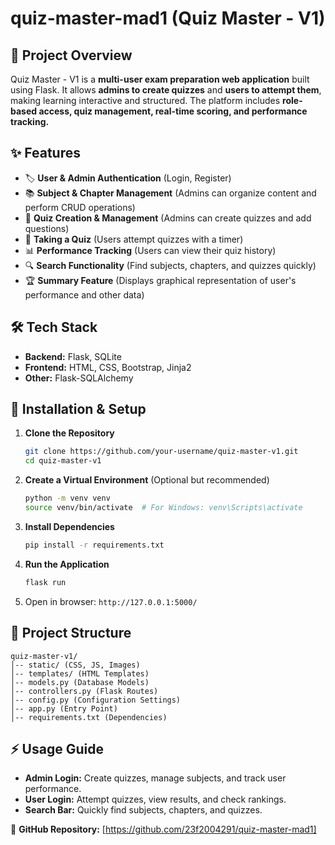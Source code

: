 # quiz-master-mad1 (Quiz Master - V1)

## 📌 Project Overview
Quiz Master - V1 is a **multi-user exam preparation web application** built using Flask. It allows **admins to create quizzes** and **users to attempt them**, making learning interactive and structured. The platform includes **role-based access, quiz management, real-time scoring, and performance tracking.**

## ✨ Features
- 🏷️ **User & Admin Authentication** (Login, Register)
- 📚 **Subject & Chapter Management** (Admins can organize content and perform CRUD operations)
- 📝 **Quiz Creation & Management** (Admins can create quizzes and add questions)
- 🎯 **Taking a Quiz** (Users attempt quizzes with a timer)
- 📊 **Performance Tracking** (Users can view their quiz history)
- 🔍 **Search Functionality** (Find subjects, chapters, and quizzes quickly)
- 🏆 **Summary Feature** (Displays graphical representation of user's performance and other data)

## 🛠️ Tech Stack
- **Backend:** Flask, SQLite
- **Frontend:** HTML, CSS, Bootstrap, Jinja2
- **Other:** Flask-SQLAlchemy

## 🚀 Installation & Setup
1. **Clone the Repository**
   ```bash
   git clone https://github.com/your-username/quiz-master-v1.git
   cd quiz-master-v1
   ```
2. **Create a Virtual Environment** (Optional but recommended)
   ```bash
   python -m venv venv
   source venv/bin/activate  # For Windows: venv\Scripts\activate
   ```
3. **Install Dependencies**
   ```bash
   pip install -r requirements.txt
   ```
4. **Run the Application**
   ```bash
   flask run
   ```
5. Open in browser: `http://127.0.0.1:5000/`

## 📂 Project Structure
```
quiz-master-v1/
│-- static/ (CSS, JS, Images)
│-- templates/ (HTML Templates)
│-- models.py (Database Models)
│-- controllers.py (Flask Routes)
│-- config.py (Configuration Settings)
│-- app.py (Entry Point)
│-- requirements.txt (Dependencies)
```

## ⚡ Usage Guide
- **Admin Login:** Create quizzes, manage subjects, and track user performance.
- **User Login:** Attempt quizzes, view results, and check rankings.
- **Search Bar:** Quickly find subjects, chapters, and quizzes.

🔗 **GitHub Repository:** [https://github.com/23f2004291/quiz-master-mad1]

